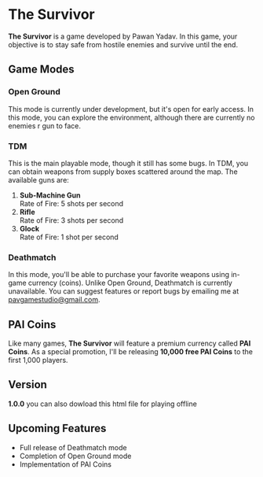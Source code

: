 # The Survivor

**The Survivor** is a game developed by Pawan Yadav.
In this game, your objective is to stay safe from hostile enemies and survive until the end.

## Game Modes

### Open Ground
This mode is currently under development, but it's open for early access. In this mode, you can explore the environment, although there are currently no enemies r gun to face.

### TDM
This is the main playable mode, though it still has some bugs. In TDM, you can obtain weapons from supply boxes scattered around the map. The available guns are:
1. **Sub-Machine Gun**  
   Rate of Fire: 5 shots per second
2. **Rifle**  
   Rate of Fire: 3 shots per second
3. **Glock**  
   Rate of Fire: 1 shot per second

### Deathmatch
In this mode, you'll be able to purchase your favorite weapons using in-game currency (coins).
Unlike Open Ground, Deathmatch is currently unavailable.
You can suggest features or report bugs by emailing me at 
[pavgamestudio@gmail.com](mailto:pavgamestudio@gmail.com).

## PAI Coins
Like many games, **The Survivor** will feature a premium currency called **PAI Coins**.
As a special promotion, I'll be releasing **10,000 free PAI Coins** to the first 1,000 players.

## Version
**1.0.0**
you can also dowload this html file for playing offline

## Upcoming Features
- Full release of Deathmatch mode
- Completion of Open Ground mode
- Implementation of PAI Coins
